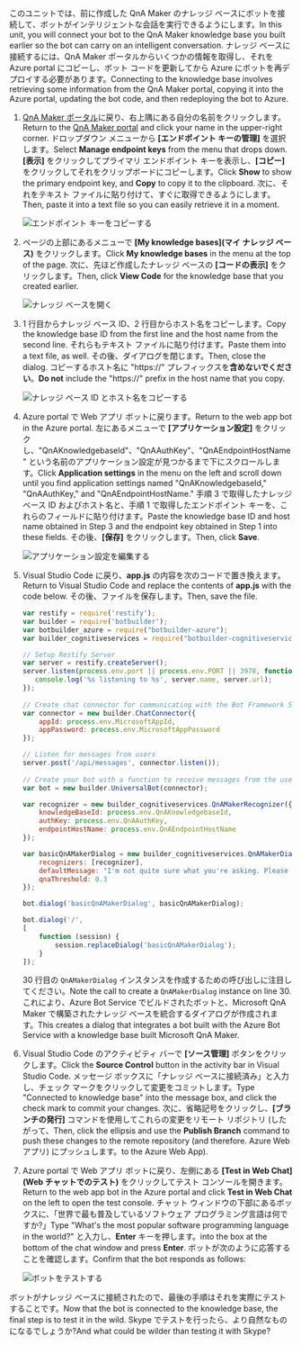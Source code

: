 <span data-ttu-id="7bebe-101">このユニットでは、前に作成した QnA Maker のナレッジ ベースにボットを接続して、ボットがインテリジェントな会話を実行できるようにします。</span><span class="sxs-lookup"><span data-stu-id="7bebe-101">In this unit, you will connect your bot to the QnA Maker knowledge base you built earlier so the bot can carry on an intelligent conversation.</span></span> <span data-ttu-id="7bebe-102">ナレッジ ベースに接続するには、QnA Maker ポータルからいくつかの情報を取得し、それを Azure portal にコピーし、ボット コードを更新してから Azure にボットを再デプロイする必要があります。</span><span class="sxs-lookup"><span data-stu-id="7bebe-102">Connecting to the knowledge base involves retrieving some information from the QnA Maker portal, copying it into the Azure portal, updating the bot code, and then redeploying the bot to Azure.</span></span>

1. <span data-ttu-id="7bebe-103">[QnA Maker ポータル](https://www.qnamaker.ai/)に戻り、右上隅にある自分の名前をクリックします。</span><span class="sxs-lookup"><span data-stu-id="7bebe-103">Return to the [QnA Maker portal](https://www.qnamaker.ai/) and click your name in the upper-right corner.</span></span> <span data-ttu-id="7bebe-104">ドロップダウン メニューから **[エンドポイント キーの管理]** を選択します。</span><span class="sxs-lookup"><span data-stu-id="7bebe-104">Select **Manage endpoint keys** from the menu that drops down.</span></span> <span data-ttu-id="7bebe-105">**[表示]** をクリックしてプライマリ エンドポイント キーを表示し、**[コピー]** をクリックしてそれをクリップボードにコピーします。</span><span class="sxs-lookup"><span data-stu-id="7bebe-105">Click **Show** to show the primary endpoint key, and **Copy** to copy it to the clipboard.</span></span> <span data-ttu-id="7bebe-106">次に、それをテキスト ファイルに貼り付けて、すぐに取得できるようにします。</span><span class="sxs-lookup"><span data-stu-id="7bebe-106">Then, paste it into a text file so you can easily retrieve it in a moment.</span></span>

    ![エンドポイント キーをコピーする](../media-draft/6-copy-primary-key.png)

1. <span data-ttu-id="7bebe-108">ページの上部にあるメニューで **[My knowledge bases]\(マイ ナレッジ ベース\)** をクリックします。</span><span class="sxs-lookup"><span data-stu-id="7bebe-108">Click **My knowledge bases** in the menu at the top of the page.</span></span> <span data-ttu-id="7bebe-109">次に、先ほど作成したナレッジ ベースの **[コードの表示]** をクリックします。</span><span class="sxs-lookup"><span data-stu-id="7bebe-109">Then, click **View Code** for the knowledge base that you created earlier.</span></span>

    ![ナレッジ ベースを開く](../media-draft/6-open-knowledge-base.png)

1. <span data-ttu-id="7bebe-111">1 行目からナレッジ ベース ID、2 行目からホスト名をコピーします。</span><span class="sxs-lookup"><span data-stu-id="7bebe-111">Copy the knowledge base ID from the first line and the host name from the second line.</span></span> <span data-ttu-id="7bebe-112">それらもテキスト ファイルに貼り付けます。</span><span class="sxs-lookup"><span data-stu-id="7bebe-112">Paste them into a text file, as well.</span></span> <span data-ttu-id="7bebe-113">その後、ダイアログを閉じます。</span><span class="sxs-lookup"><span data-stu-id="7bebe-113">Then, close the dialog.</span></span> <span data-ttu-id="7bebe-114">コピーするホスト名に "https://" プレフィックスを**含めないでください**。</span><span class="sxs-lookup"><span data-stu-id="7bebe-114">**Do not** include the "https://" prefix in the host name that you copy.</span></span>

    ![ナレッジ ベース ID とホスト名をコピーする](../media-draft/6-copy-endpoint-info.png)  

1. <span data-ttu-id="7bebe-116">Azure portal で Web アプリ ボットに戻ります。</span><span class="sxs-lookup"><span data-stu-id="7bebe-116">Return to the web app bot in the Azure portal.</span></span> <span data-ttu-id="7bebe-117">左にあるメニューで **[アプリケーション設定]** をクリックし、"QnAKnowledgebaseId"、"QnAAuthKey"、"QnAEndpointHostName" という名前のアプリケーション設定が見つかるまで下にスクロールします。</span><span class="sxs-lookup"><span data-stu-id="7bebe-117">Click **Application settings** in the menu on the left and scroll down until you find application settings named "QnAKnowledgebaseId," "QnAAuthKey," and "QnAEndpointHostName."</span></span> <span data-ttu-id="7bebe-118">手順 3 で取得したナレッジ ベース ID およびホスト名と、手順 1 で取得したエンドポイント キーを、これらのフィールドに貼り付けます。</span><span class="sxs-lookup"><span data-stu-id="7bebe-118">Paste the knowledge base ID and host name obtained in Step 3 and the endpoint key obtained in Step 1 into these fields.</span></span> <span data-ttu-id="7bebe-119">その後、**[保存]** をクリックします。</span><span class="sxs-lookup"><span data-stu-id="7bebe-119">Then, click **Save**.</span></span>

    ![アプリケーション設定を編集する](../media-draft/6-enter-app-settings.png)

1. <span data-ttu-id="7bebe-121">Visual Studio Code に戻り、**app.js** の内容を次のコードで置き換えます。</span><span class="sxs-lookup"><span data-stu-id="7bebe-121">Return to Visual Studio Code and replace the contents of **app.js** with the code below.</span></span> <span data-ttu-id="7bebe-122">その後、ファイルを保存します。</span><span class="sxs-lookup"><span data-stu-id="7bebe-122">Then, save the file.</span></span>

    ```JavaScript
    var restify = require('restify');
    var builder = require('botbuilder');
    var botbuilder_azure = require("botbuilder-azure");
    var builder_cognitiveservices = require("botbuilder-cognitiveservices");
    
    // Setup Restify Server
    var server = restify.createServer();
    server.listen(process.env.port || process.env.PORT || 3978, function () {
       console.log('%s listening to %s', server.name, server.url); 
    });
      
    // Create chat connector for communicating with the Bot Framework Service
    var connector = new builder.ChatConnector({
        appId: process.env.MicrosoftAppId,
        appPassword: process.env.MicrosoftAppPassword     
    });
    
    // Listen for messages from users 
    server.post('/api/messages', connector.listen());
     
    // Create your bot with a function to receive messages from the user
    var bot = new builder.UniversalBot(connector);
    
    var recognizer = new builder_cognitiveservices.QnAMakerRecognizer({
        knowledgeBaseId: process.env.QnAKnowledgebaseId, 
        authKey: process.env.QnAAuthKey,
        endpointHostName: process.env.QnAEndpointHostName
    });
    
    var basicQnAMakerDialog = new builder_cognitiveservices.QnAMakerDialog({
        recognizers: [recognizer],
        defaultMessage: "I'm not quite sure what you're asking. Please ask your question again.",
        qnaThreshold: 0.3
    });
    
    bot.dialog('basicQnAMakerDialog', basicQnAMakerDialog);
    
    bot.dialog('/',
    [
        function (session) {
            session.replaceDialog('basicQnAMakerDialog');
        }
    ]);
    ```

    <span data-ttu-id="7bebe-123">30 行目の `QnAMakerDialog` インスタンスを作成するための呼び出しに注目してください。</span><span class="sxs-lookup"><span data-stu-id="7bebe-123">Note the call to create a `QnAMakerDialog` instance on line 30.</span></span> <span data-ttu-id="7bebe-124">これにより、Azure Bot Service でビルドされたボットと、Microsoft QnA Maker で構築されたナレッジ ベースを統合するダイアログが作成されます。</span><span class="sxs-lookup"><span data-stu-id="7bebe-124">This creates a dialog that integrates a bot built with the Azure Bot Service with a knowledge base built Microsoft QnA Maker.</span></span>
 
1. <span data-ttu-id="7bebe-125">Visual Studio Code のアクティビティ バーで **[ソース管理]** ボタンをクリックします。</span><span class="sxs-lookup"><span data-stu-id="7bebe-125">Click the **Source Control** button in the activity bar in Visual Studio Code.</span></span> <span data-ttu-id="7bebe-126">メッセージ ボックスに「ナレッジ ベースに接続済み」と入力し、チェック マークをクリックして変更をコミットします。</span><span class="sxs-lookup"><span data-stu-id="7bebe-126">Type "Connected to knowledge base" into the message box, and click the check mark to commit your changes.</span></span> <span data-ttu-id="7bebe-127">次に、省略記号をクリックし、**[ブランチの発行]** コマンドを使用してこれらの変更をリモート リポジトリ (したがって、</span><span class="sxs-lookup"><span data-stu-id="7bebe-127">Then, click the ellipsis and use the **Publish Branch** command to push these changes to the remote repository (and therefore.</span></span> <span data-ttu-id="7bebe-128">Azure Web アプリ) にプッシュします。</span><span class="sxs-lookup"><span data-stu-id="7bebe-128">to the Azure Web App).</span></span>

1. <span data-ttu-id="7bebe-129">Azure portal で Web アプリ ボットに戻り、左側にある **[Test in Web Chat]\(Web チャットでのテスト\)** をクリックしてテスト コンソールを開きます。</span><span class="sxs-lookup"><span data-stu-id="7bebe-129">Return to the web app bot in the Azure portal and click **Test in Web Chat** on the left to open the test console.</span></span> <span data-ttu-id="7bebe-130">チャット ウィンドウの下部にあるボックスに、「世界で最も普及しているソフトウェア プログラミング言語は何ですか?」</span><span class="sxs-lookup"><span data-stu-id="7bebe-130">Type "What's the most popular software programming language in the world?"</span></span> <span data-ttu-id="7bebe-131">と入力し、**Enter** キーを押します。</span><span class="sxs-lookup"><span data-stu-id="7bebe-131">into the box at the bottom of the chat window and press **Enter**.</span></span> <span data-ttu-id="7bebe-132">ボットが次のように応答することを確認します。</span><span class="sxs-lookup"><span data-stu-id="7bebe-132">Confirm that the bot responds as follows:</span></span>

    ![ボットをテストする](../media-draft/6-portal-testing-chat.png)

<span data-ttu-id="7bebe-134">ボットがナレッジ ベースに接続されたので、最後の手順はそれを実際にテストすることです。</span><span class="sxs-lookup"><span data-stu-id="7bebe-134">Now that the bot is connected to the knowledge base, the final step is to test it in the wild.</span></span> <span data-ttu-id="7bebe-135">Skype でテストを行ったら、より自然なものになるでしょうか?</span><span class="sxs-lookup"><span data-stu-id="7bebe-135">And what could be wilder than testing it with Skype?</span></span>